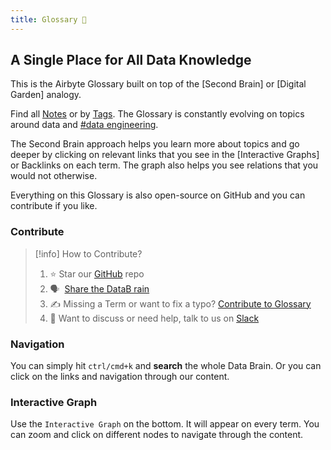 ```yaml
---
title: Glossary 🧠
---
```


## A Single Place for All Data Knowledge
This is the Airbyte Glossary built on top of the [Second Brain] or [Digital Garden] analogy. 

Find all [Notes](notes) or by [Tags](tags). The Glossary is constantly evolving on topics around data and [#data engineering](tags/data-engineering). 

The Second Brain approach helps you learn more about topics and go deeper by clicking on relevant links that you see in the [Interactive Graphs] or Backlinks on each term. The graph also helps you see relations that you would not otherwise.

Everything on this Glossary is also open-source on GitHub and you can contribute if you like.
### Contribute
> [!info] How to Contribute?
> 
> 1.  ⭐ Star our [GitHub](https://github.com/airbyteglossary/airbyteglossary.github.io) repo
> 2.  🗣️  [Share the DataB rain](https://twitter.com/intent/tweet?text=Have%20you%20seen%20the%20latest%20on%20the%20%22%F0%9F%A7%A0%20Data%20Brain%22?%20airbyte.com/brain)
> 3.  ✍️ Missing a Term or want to fix a typo? [Contribute to Glossary](notes/Contribute%20to%20Glossary.md) 
> 4. 👀 Want to discuss or need help, talk to us on [Slack](https://slack.airbyte.com)

### Navigation
You can simply hit `ctrl/cmd+k` and **search** the whole Data Brain. Or you can click on the links and navigation through our content. 

### Interactive Graph
Use the `Interactive Graph` on the bottom. It will appear on every term. You can zoom and click on different nodes to navigate through the content.


